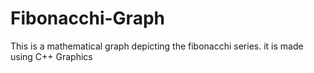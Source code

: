 # Fibonacchi-Graph

This is a mathematical graph depicting the fibonacchi series. it is made using C++ Graphics
